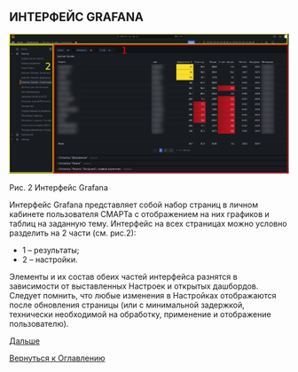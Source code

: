 ## ИНТЕРФЕЙС GRAFANA

![Интерфейс Grafana](img/smart-settings/interface.png "Интерфейс Grafana")

Рис. 2 Интерфейс Grafana

Интерфейс Grafana представляет собой набор страниц в личном кабинете пользователя СМАРТа с отображением на них графиков 
и таблиц на заданную тему. 
Интерфейс на всех страницах можно условно разделить на 2 части (см. рис.2):
- 1 – результаты;
- 2 – настройки.

Элементы и их состав обеих частей интерфейса разнятся в зависимости от выставленных Настроек и открытых дашбордов. 
Следует помнить, что любые изменения в Настройках отображаются после обновления страницы (или с минимальной задержкой, 
технически необходимой на обработку, применение и отображение пользователю).

[Дальше](042-grafana-visualization.md)

[Вернуться к Оглавлению](index.md)
